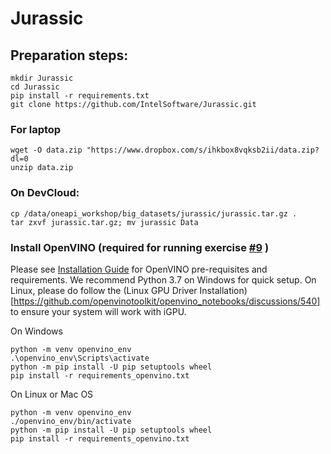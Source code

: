 # Jurassic

## Preparation steps:
```
mkdir Jurassic
cd Jurassic
pip install -r requirements.txt
git clone https://github.com/IntelSoftware/Jurassic.git
```
### For laptop
```
wget -O data.zip "https://www.dropbox.com/s/ihkbox8vqksb2ii/data.zip?dl=0
unzip data.zip
```
### On DevCloud:   
```
cp /data/oneapi_workshop/big_datasets/jurassic/jurassic.tar.gz .
tar zxvf jurassic.tar.gz; mv jurassic Data
```

### Install OpenVINO (required for running exercise [#9](https://github.com/IntelSoftware/Jurassic/blob/main/09_Dino_bone_find_OpenVINO.ipynb) )
Please see [Installation Guide](https://github.com/openvinotoolkit/openvino_notebooks#-installation-guide) for OpenVINO 
pre-requisites and requirements. We recommend Python 3.7 on Windows for quick setup. On Linux, please do follow the (Linux GPU Driver Installation)[https://github.com/openvinotoolkit/openvino_notebooks/discussions/540] to ensure your system will work with iGPU.

On Windows

```
python -m venv openvino_env
.\openvino_env\Scripts\activate
python -m pip install -U pip setuptools wheel
pip install -r requirements_openvino.txt
```


On Linux or Mac OS 
```
python -m venv openvino_env
./openvino_env/bin/activate
python -m pip install -U pip setuptools wheel
pip install -r requirements_openvino.txt
```
